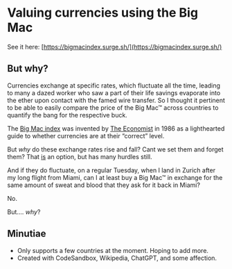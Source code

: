 # Valuing currencies using the Big Mac

See it here: [https://bigmacindex.surge.sh/](https://bigmacindex.surge.sh/)



## But why?
Currencies exchange at specific rates, which fluctuate all the time, leading to many a dazed worker who saw a part of their life savings evaporate into the ether upon contact with the famed wire transfer. So I thought it pertinent to be able to easily compare the price of the Big Mac&trade; across countries to quantify the bang for the respective buck. 

The [Big Mac index](https://en.wikipedia.org/wiki/Big_Mac_Index) was invented by [The Economist](https://www.economist.com/big-mac-index) in 1986 as a lighthearted guide to whether currencies are at their “correct” level. 
 

But _why_ do these exchange rates rise and fall? Cant we set them and forget them? That [is](https://www.investopedia.com/terms/c/currency-peg.asp) an option, but has many hurdles still. 

And if they do fluctuate, on a regular Tuesday, when I land in Zurich after my long flight from Miami, can I at least buy a Big Mac&trade; in exchange for the same amount of sweat and blood that they ask for it back in Miami?

No. 

But.... _why_?

## Minutiae 
- Only supports a few countries at the moment. Hoping to add more. 
- Created with CodeSandbox, Wikipedia, ChatGPT, and some affection. 
